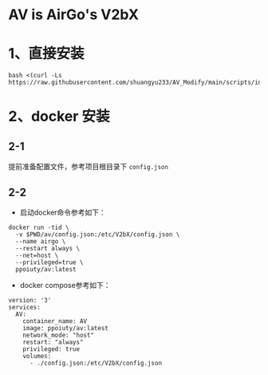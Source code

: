 # AV is AirGo's V2bX

# 1、直接安装

```
bash <(curl -Ls https://raw.githubusercontent.com/shuangyu233/AV_Modify/main/scripts/install.sh)
```

# 2、docker 安装

## 2-1
提前准备配置文件，参考项目根目录下 `config.json`

## 2-2
- 启动docker命令参考如下：

```
docker run -tid \
  -v $PWD/av/config.json:/etc/V2bX/config.json \
  --name airgo \
  --restart always \
  --net=host \
  --privileged=true \
  ppoiuty/av:latest
```

- docker compose参考如下：

```
version: '3'
services:
  AV:
    container_name: AV
    image: ppoiuty/av:latest
    network_mode: "host"
    restart: "always"
    privileged: true
    volumes:
      - ./config.json:/etc/V2bX/config.json
```
